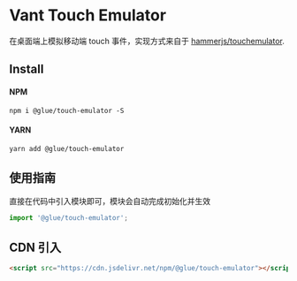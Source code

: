 # Vant Touch Emulator

在桌面端上模拟移动端 touch 事件，实现方式来自于 [hammerjs/touchemulator](https://github.com/hammerjs/touchemulator).

## Install

#### NPM

```shell
npm i @glue/touch-emulator -S
```

#### YARN

```shell
yarn add @glue/touch-emulator
```

## 使用指南

直接在代码中引入模块即可，模块会自动完成初始化并生效

```js
import '@glue/touch-emulator';
```

## CDN 引入

```html
<script src="https://cdn.jsdelivr.net/npm/@glue/touch-emulator"></script>
```
